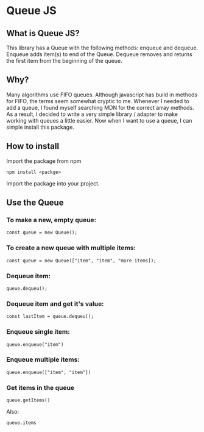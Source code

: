 # Queue JS

## What is Queue JS?

This library has a Queue with the following methods: enqueue and dequeue. Enqueue adds item(s) to end of the Queue. Dequeue removes and returns the first item from the beginning of the queue.

## Why?

Many algorithms use FIFO queues. Although javascript has build in methods for FIFO, the terms seem somewhat cryptic to me. Whenever I needed to add a queue, I found myself searching MDN for the correct array methods. As a result, I decided to write a very simple library / adapter to make working with queues a little easier. Now when I want to use a queue, I can simple install this package.

## How to install

Import the package from npm

```
npm install <packge>
```

Import the package into your project.

## Use the Queue

### To make a new, empty queue:

```
const queue = new Queue();
```

### To create a new queue with multiple items:

```
const queue = new Queue(["item", "item", "more items]);
```

### Dequeue item:

```
queue.dequeu();
```

### Dequeue item and get it's value:

```
const lastItem = queue.dequeu();
```

### Enqueue single item:

```
queue.enqueue("item")
```

### Enqueue multiple items:

```
queue.enqueue(["item", "item"])
```

### Get items in the queue

```
queue.getItems()
```

Also:

```
queue.items
```
